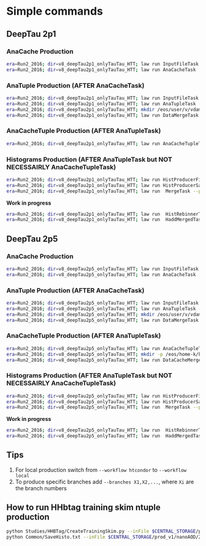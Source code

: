 # Simple commands

## DeepTau 2p1

### AnaCache Production
```sh
era=Run2_2016; dir=v8_deepTau2p1_onlyTauTau_HTT; law run InputFileTask  --period ${era} --version ${dir}
era=Run2_2016; dir=v8_deepTau2p1_onlyTauTau_HTT; law run AnaCacheTask  --period ${era} --workflow htcondor --version ${dir} --transfer-logs
```

### AnaTuple Production (AFTER AnaCacheTask)
```sh
era=Run2_2016; dir=v8_deepTau2p1_onlyTauTau_HTT; law run InputFileTask  --period ${era} --version ${dir}
era=Run2_2016; dir=v8_deepTau2p1_onlyTauTau_HTT; law run AnaTupleTask --period ${era} --version ${dir} --workflow htcondor --transfer-logs
era=Run2_2016; dir=v8_deepTau2p1_onlyTauTau_HTT; mkdir /eos/user/v/vdamante/HH_bbtautau_resonant_Run2/${dir}/Run2_${era}/data
era=Run2_2016; dir=v8_deepTau2p1_onlyTauTau_HTT; law run DataMergeTask --period ${era} --version ${dir} --workflow htcondor --transfer-logs
```

### AnaCacheTuple Production (AFTER AnaTupleTask)
```sh
era=Run2_2016; dir=v8_deepTau2p1_onlyTauTau_HTT; law run AnaCacheTupleTask --period Run2_${era} --version ${dir} --workflow htcondor --transfer-logs
```

### Histograms Production (AFTER AnaTupleTask but NOT NECESSAIRLY AnaCacheTupleTask)
```sh
era=Run2_2016; dir=v8_deepTau2p1_onlyTauTau_HTT; law run HistProducerFileTask --period Run2_${era} --version ${dir} --workflow htcondor --transfer-logs
era=Run2_2016; dir=v8_deepTau2p1_onlyTauTau_HTT; law run HistProducerSampleTask --period Run2_${era} --version ${dir} --workflow htcondor --transfer-logs
era=Run2_2016; dir=v8_deepTau2p1_onlyTauTau_HTT; law run  MergeTask --period Run2_${era}  --version ${dir}  --workflow htcondor --transfer-logs
```

**Work in progress**
```sh
era=Run2_2016; dir=v8_deepTau2p1_onlyTauTau_HTT; law run  HistRebinnerTask --period Run2_${era}  --version ${dir}  --workflow htcondor --transfer-logs #This does something only for KinFit_m, currently
era=Run2_2016; dir=v8_deepTau2p1_onlyTauTau_HTT; law run  HaddMergedTask --period Run2_${era}  --version ${dir}  --workflow htcondor --transfer-logs
```

## DeepTau 2p5

### AnaCache Production
```sh
era=Run2_2016; dir=v8_deepTau2p5_onlyTauTau_HTT; law run InputFileTask  --period Run2_${era} --version ${dir}
era=Run2_2016; dir=v8_deepTau2p5_onlyTauTau_HTT; law run AnaCacheTask  --period Run2_${era} --workflow htcondor --version ${dir} --transfer-logs --customisations deepTauVersion=2p5
```

### AnaTuple Production (AFTER AnaCacheTask)
```sh
era=Run2_2016; dir=v8_deepTau2p5_onlyTauTau_HTT; law run InputFileTask  --period Run2_${era} --version ${dir}
era=Run2_2016; dir=v8_deepTau2p5_onlyTauTau_HTT; law run AnaTupleTask --period Run2_${era} --version ${dir} --workflow htcondor --transfer-logs --customisations deepTauVersion=2p5
era=Run2_2016; dir=v8_deepTau2p5_onlyTauTau_HTT; mkdir /eos/user/v/vdamante/HH_bbtautau_resonant_Run2/${dir}/Run2_${era}/data
era=Run2_2016; dir=v8_deepTau2p5_onlyTauTau_HTT; law run DataMergeTask --period Run2_${era} --version ${dir} --workflow htcondor --transfer-logs --customisations deepTauVersion=2p5 # not sure it's needed in this step but I add it usually
```

### AnaCacheTuple Production (AFTER AnaTupleTask)
```sh
era=Run2_2016; dir=v8_deepTau2p5_onlyTauTau_HTT; law run AnaCacheTupleTask --period Run2_${era} --version ${dir} --workflow htcondor --transfer-logs --customisations deepTauVersion=2p5
era=Run2_2016; dir=v8_deepTau2p5_onlyTauTau_HTT; mkdir -p /eos/home-k/kandroso/cms-hh-bbtautau/anaCache/Run2_${era}/data/${dir}
era=Run2_2016; dir=v8_deepTau2p5_onlyTauTau_HTT; law run DataCacheMergeTask --period Run2_${era} --version ${dir} --workflow htcondor --transfer-logs --customisations deepTauVersion=2p5
```

### Histograms Production (AFTER AnaTupleTask but NOT NECESSAIRLY AnaCacheTupleTask)
```sh
era=Run2_2016; dir=v8_deepTau2p5_onlyTauTau_HTT; law run HistProducerFileTask --period Run2_${era} --version ${dir} --workflow htcondor --transfer-logs
era=Run2_2016; dir=v8_deepTau2p5_onlyTauTau_HTT; law run HistProducerSampleTask --period Run2_${era} --version ${dir} --workflow htcondor --transfer-logs
era=Run2_2016; dir=v8_deepTau2p5_onlyTauTau_HTT; law run  MergeTask --period Run2_${era}  --version ${dir}  --workflow htcondor --transfer-logs
```

**Work in progress**
```sh
era=Run2_2016; dir=v8_deepTau2p5_onlyTauTau_HTT; law run  HistRebinnerTask --period Run2_${era}  --version ${dir}  --workflow htcondor --transfer-logs #This does something only for KinFit_m, currently
era=Run2_2016; dir=v8_deepTau2p5_onlyTauTau_HTT; law run  HaddMergedTask --period Run2_${era}  --version ${dir}  --workflow htcondor --transfer-logs
```

## Tips
1. For local production switch from `--workflow htcondor` to `--workflow local`
1. To produce specific branches add `--branches X1,X2,...`, where `Xi` are the branch numbers

## How to run HHbtag training skim ntuple production
```sh
python Studies/HHBTag/CreateTrainingSkim.py --inFile $CENTRAL_STORAGE/prod_v1/nanoAOD/2018/GluGluToBulkGravitonToHHTo2B2Tau_M-350.root --outFile output/skim.root --mass 350 --sample GluGluToBulkGraviton --year 2018 >& EventInfo.txt
python Common/SaveHisto.txt --inFile $CENTRAL_STORAGE/prod_v1/nanoAOD/2018/GluGluToBulkGravitonToHHTo2B2Tau_M-350.root --outFile output/skim.root
```
